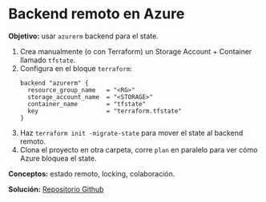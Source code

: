 # Backend remoto en Azure

**Objetivo:**  usar `azurerm` backend para el state.

1. Crea manualmente (o con Terraform) un Storage Account + Container llamado `tfstate`.
2. Configura en el bloque `terraform`:
    ```hcl
    backend "azurerm" {
      resource_group_name   = "<RG>"
      storage_account_name  = "<STORAGE>"
      container_name        = "tfstate"
      key                   = "terraform.tfstate"
    }
    ```
3. Haz `terraform init -migrate-state` para mover el state al backend remoto.
4. Clona el proyecto en otra carpeta, corre `plan` en paralelo para ver cómo Azure bloquea el state.

**Conceptos:** estado remoto, locking, colaboración.

**Solución:** [Repositorio Github](https://github.com/JuanJesus1296/Terraform-exercises/tree/v1.0-ejercicio_04)